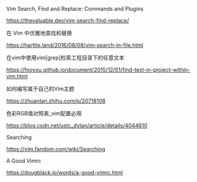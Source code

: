 Vim Search, Find and Replace: Commands and Plugins

https://thevaluable.dev/vim-search-find-replace/

在 Vim 中优雅地查找和替换

https://harttle.land/2016/08/08/vim-search-in-file.html

在vim中使用vim[grep]检索工程目录下的任意文本

https://fooyou.github.io/document/2015/12/01/find-text-in-project-within-vim.html

如何编写属于自己的Vim主题

https://zhuanlan.zhihu.com/p/20718108

色彩RGB值对照表_vim配置必用

https://blog.csdn.net/ustc_dylan/article/details/4044610

Searching

https://vim.fandom.com/wiki/Searching

A Good Vimrc

https://dougblack.io/words/a-good-vimrc.html

